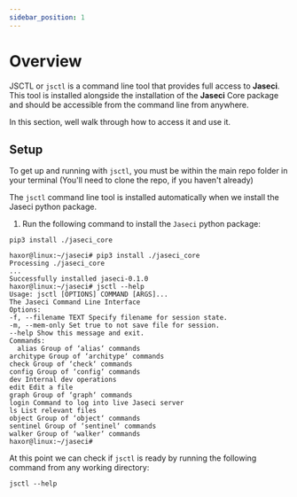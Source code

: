 ```yaml
---
sidebar_position: 1
---
```


# Overview

JSCTL or `jsctl` is a command line tool that provides full access to **Jaseci**. This tool is installed alongside the installation of the **Jaseci** Core package and should be accessible from the command line from anywhere.

In this section, well walk through how to access it and use it.

## Setup

To get up and running with `jsctl`, you must be within the main repo folder in your terminal (You'll need to clone the repo, if you haven't already)

The `jsctl` command line tool is installed automatically when we install the Jaseci python package.

1. Run the following command to install the `Jaseci` python package:

```
pip3 install ./jaseci_core
```

```
haxor@linux:~/jaseci# pip3 install ./jaseci_core
Processing ./jaseci_core
...
Successfully installed jaseci-0.1.0
haxor@linux:~/jaseci# jsctl --help
Usage: jsctl [OPTIONS] COMMAND [ARGS]...
The Jaseci Command Line Interface
Options:
-f, --filename TEXT Specify filename for session state.
-m, --mem-only Set true to not save file for session.
--help Show this message and exit.
Commands:
  alias Group of ‘alias‘ commands
architype Group of ‘architype‘ commands
check Group of ‘check‘ commands
config Group of ‘config‘ commands
dev Internal dev operations
edit Edit a file
graph Group of ‘graph‘ commands
login Command to log into live Jaseci server
ls List relevant files
object Group of ‘object‘ commands
sentinel Group of ‘sentinel‘ commands
walker Group of ‘walker‘ commands
haxor@linux:~/jaseci#

```

At this point we can check if `jsctl` is ready by running the following command from any working directory:

```
jsctl --help
```





